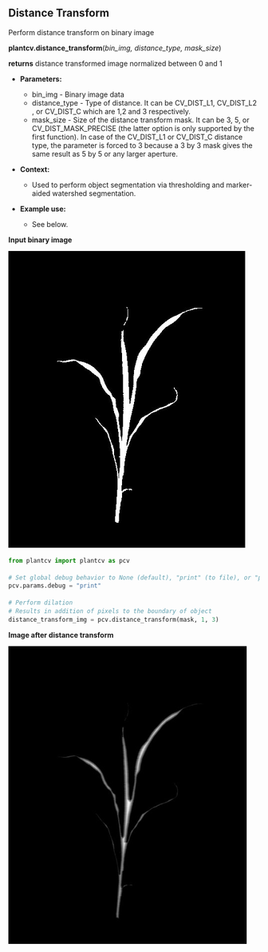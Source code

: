 ## Distance Transform

Perform distance transform on binary image

**plantcv.distance_transform**(*bin_img, distance_type, mask_size*)

**returns** distance transformed image normalized between 0 and 1

- **Parameters:**
    - bin_img - Binary image data
    - distance_type - Type of distance. It can be CV_DIST_L1, CV_DIST_L2 , or CV_DIST_C which are 1,2 and 3 respectively.
    - mask_size - Size of the distance transform mask. It can be 3, 5, or CV_DIST_MASK_PRECISE (the latter option is only supported by the first function). In case of the CV_DIST_L1 or CV_DIST_C distance type, the parameter is forced to 3 because a 3 by 3 mask gives the same result as 5 by 5 or any larger aperture.
    
- **Context:**
    - Used to perform object segmentation via thresholding and marker-aided watershed segmentation.
- **Example use:**
    - See below.
    
**Input binary image**

![Screenshot](img/documentation_images/distance_transform/mask_img.jpg)

```python
from plantcv import plantcv as pcv

# Set global debug behavior to None (default), "print" (to file), or "plot" (Jupyter Notebooks or X11)
pcv.params.debug = "print"

# Perform dilation
# Results in addition of pixels to the boundary of object
distance_transform_img = pcv.distance_transform(mask, 1, 3)
```

**Image after distance transform**

![Screenshot](img/documentation_images/distance_transform/distance_transform_img.jpg)
